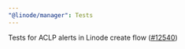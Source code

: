 ```yaml
---
"@linode/manager": Tests
---
```


Tests for ACLP alerts in Linode create flow ([#12540](https://github.com/linode/manager/pull/12540))
